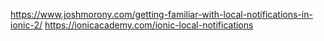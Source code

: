 https://www.joshmorony.com/getting-familiar-with-local-notifications-in-ionic-2/
https://ionicacademy.com/ionic-local-notifications
